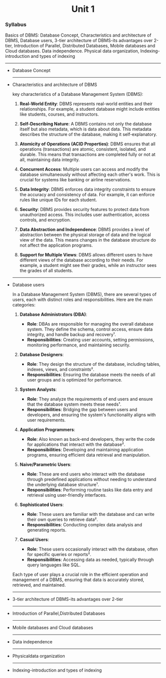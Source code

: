 <h1 align="center">Unit 1</h1>
<h3>Syllabus</h3>
<p>Basics of DBMS: Database Concept, Characteristics and architecture of DBMS, Database
users, 3-tier architecture of DBMS-its advantages over 2-tier, Introduction of Parallel,
Distributed Databases, Mobile databases and Cloud databases. Data independence. Physical
data organization, Indexing-introduction and types of indexing</p>
<hr>
<ul>
<li>Database Concept</li>
<hr>
<li>Characteristics and architecture of DBMS</li>
        <p>
 key characteristics of a Database Management System (DBMS):

1.  **Real-World Entity**: DBMS represents real-world entities and their relationships. For example, a student database might include entities like students, courses, and instructors.

2.  **Self-Describing Nature**: A DBMS contains not only the database itself but also metadata, which is data about data. This metadata describes the structure of the database, making it self-explanatory.

3.  **Atomicity of Operations (ACID Properties)**: DBMS ensures that all operations (transactions) are atomic, consistent, isolated, and durable. This means that transactions are completed fully or not at all, maintaining data integrity.

4.  **Concurrent Access**: Multiple users can access and modify the database simultaneously without affecting each other's work. This is crucial for systems like banking or airline reservations.

5.  **Data Integrity**: DBMS enforces data integrity constraints to ensure the accuracy and consistency of data. For example, it can enforce rules like unique IDs for each student.

6.  **Security**: DBMS provides security features to protect data from unauthorized access. This includes user authentication, access controls, and encryption.

7.  **Data Abstraction and Independence**: DBMS provides a level of abstraction between the physical storage of data and the logical view of the data. This means changes in the database structure do not affect the application programs.

8.  **Support for Multiple Views**: DBMS allows different users to have different views of the database according to their needs. For example, a student might see their grades, while an instructor sees the grades of all students.

 </p>
 <hr>
    <li>Database users</li>
    <p>
In a Database Management System (DBMS), there are several types of users, each with distinct roles and responsibilities. Here are the main categories:

1. **Database Administrators (DBA)**:
   - **Role**: DBAs are responsible for managing the overall database system. They define the schema, control access, ensure data integrity, and handle backup and recovery¹.
   - **Responsibilities**: Creating user accounts, setting permissions, monitoring performance, and maintaining security.

2. **Database Designers**:
   - **Role**: They design the structure of the database, including tables, indexes, views, and constraints².
   - **Responsibilities**: Ensuring the database meets the needs of all user groups and is optimized for performance.

3. **System Analysts**:
   - **Role**: They analyze the requirements of end users and ensure that the database system meets these needs¹.
   - **Responsibilities**: Bridging the gap between users and developers, and ensuring the system's functionality aligns with user requirements.

4. **Application Programmers**:
   - **Role**: Also known as back-end developers, they write the code for applications that interact with the database².
   - **Responsibilities**: Developing and maintaining application programs, ensuring efficient data retrieval and manipulation.

5. **Naive/Parametric Users**:
   - **Role**: These are end users who interact with the database through predefined applications without needing to understand the underlying database structure¹.
   - **Responsibilities**: Performing routine tasks like data entry and retrieval using user-friendly interfaces.

6. **Sophisticated Users**:
   - **Role**: These users are familiar with the database and can write their own queries to retrieve data².
   - **Responsibilities**: Conducting complex data analysis and generating reports.

7. **Casual Users**:
   - **Role**: These users occasionally interact with the database, often for specific queries or reports².
   - **Responsibilities**: Accessing data as needed, typically through query languages like SQL.

Each type of user plays a crucial role in the efficient operation and management of a DBMS, ensuring that data is accurately stored, retrieved, and maintained.          
</p>
<hr>
    <li> 3-tier architecture of DBMS-its advantages over 2-tier</li>
<hr>
    <li>Introduction of Parallel,Distributed Databases</li>
<hr>
    <li> Mobile databases and Cloud databases</li>
<hr>
    <li>Data independence</li>
<hr>
    <li>Physicaldata organization</li>
<hr>
    <li>Indexing-introduction and types of indexing</li>
    </ul>
